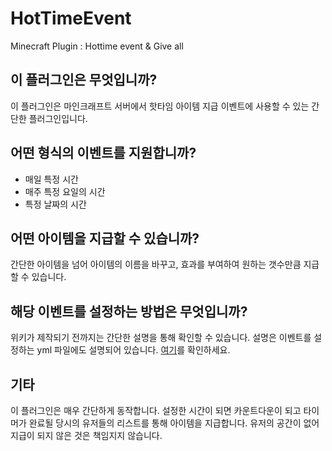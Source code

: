 # HotTimeEvent

Minecraft Plugin : Hottime event &amp; Give all

## 이 플러그인은 무엇입니까?

이 플러그인은 마인크래프트 서버에서 핫타임 아이템 지급 이벤트에 사용할 수 있는 간단한 플러그인입니다.

## 어떤 형식의 이벤트를 지원합니까?

-   매일 특정 시간
-   매주 특정 요일의 시간
-   특정 날짜의 시간

## 어떤 아이템을 지급할 수 있습니까?

간단한 아이템을 넘어 아이템의 이름을 바꾸고, 효과를 부여하여 원하는 갯수만큼 지급할 수 있습니다.

## 해당 이벤트를 설정하는 방법은 무엇입니까?

위키가 제작되기 전까지는 간단한 설명을 통해 확인할 수 있습니다.
설명은 이벤트를 설정하는 yml 파일에도 설명되어 있습니다. [여기]('https://github.com/Potato-Y/HotTimeEvent/blob/main/src/main/resources/event.yml')를 확인하세요.

## 기타

이 플러그인은 매우 간단하게 동작합니다. 설정한 시간이 되면 카운트다운이 되고 타이머가 완료될 당시의 유저들의 리스트를 통해 아이템을 지급합니다. 유저의 공간이 없어 지급이 되지 않은 것은 책임지지 않습니다.

